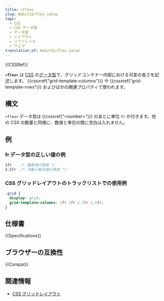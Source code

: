 ```yaml
---
title: <flex>
slug: Web/CSS/flex_value
tags:
  - CSS
  - CSS データ型
  - データ型
  - レイアウト
  - リファレンス
  - ウェブ
translation_of: Web/CSS/flex_value
---
```

{{CSSRef}}

**`<flex>`** は [CSS](/ja/docs/Web/CSS) の[データ型](/ja/docs/Web/CSS/CSS_Types)で、グリッドコンテナー内部における可変の長さを記述します。 {{cssxref("grid-template-columns")}} や {{cssxref("grid-template-rows")}} およびほかの関連プロパティで使われます。

## 構文

`<flex>` データ型は {{cssxref("&lt;number&gt;")}} のあとに単位 `fr` が付きます。他の CSS の数量と同様に、数値と単位の間に空白は入れません。

## 例

### fr データ型の正しい値の例

```css
1fr    /* 整数値の使用 */
2.5fr  /* 浮動小数点値の使用 */
```

### CSS グリッドレイアウトのトラックリストでの使用例

```css
.grid {
  display: grid;
  grid-template-columns: 1fr 1fr 2.5fr 1.5fr;
}
```

## 仕様書

{{Specifications}}

## ブラウザーの互換性

{{Compat}}

## 関連情報

- [CSS グリッドレイアウト](/ja/docs/Web/CSS/CSS_Grid_Layout)
